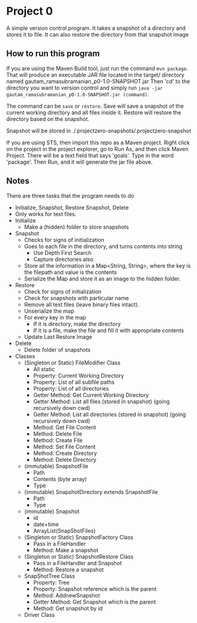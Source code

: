 # Project 0

A simple version control program.
It takes a snapshot of a directory and stores it to file.
It can also restore the directory from that snapshot image

## How to run this program

If you are using the Maven Build tool, just run the command `mvn package`.
That will produce an executable JAR file located in the target/ directory named gautam\_ramasubramanian\_p0-1.0-SNAPSHOT.jar
Then 'cd' to the directory you want to version control and simply run `java -jar gautam_ramasubramanian_p0-1.0-SNAPSHOT.jar (command)`.

The command can be `save` or `restore`.
Save will save a snapshot of the current working directory and all files inside it.
Restore will restore the directory based on the snapshot.

Snapshot will be stored in ./.projectzero-snapshots/.projectzero-snapshot

If you are using STS, then import this repo as a Maven project.
Right click on the project in the project explorer, go to Run As, and then click Maven Project.
There will be a text field that says 'goals'. Type in the word 'package'.
Then Run, and it will generate the jar file above.

## Notes

There are three tasks that the program needs to do
  - Initialize, Snapshot, Restore Snapshot, Delete
  - Only works for text files.
  - Initialize
    - Make a (hidden) folder to store snapshots
  - Snapshot
    - Checks for signs of initialization
    - Goes to each file in the directory, and turns contents into string
      - Use Depth First Search
      - Capture directories also
    - Store all the information in a Map\<String, String\>, where the key
        is the filepath and value is the contents
    - Serialize the Map and store it as an image to the hidden folder.
  - Restore
    - Check for signs of initialization
    - Check for snapshots with particular name
    - Remove all text files (leave binary files intact).
    - Unserialize the map
    - For every key in the map
      - If it is directory, make the directory
      - If it is a file, make the file and fill it with appropriate contents
    - Update Last Restore Image
  - Delete
    - Delete folder of snapshots
  - Classes 
    - (Singleton or Static) FileModifier Class
      - All static
      - Property: Current Working Directory
      - Property: List of all subfile paths
      - Property: List of all directories
      - Getter Method: Get Current Working Directory
      - Getter Method: List all files (stored in snapshot) (going recursively down cwd)
      - Getter Method: List all directories (stored in snapshot) (going recursively down cwd)
      - Method: Get File Content
      - Method: Delete File
      - Method: Create File
      - Method: Set File Content
      - Method: Create Directory
      - Method: Delete Directory
    - (immutable) SnapshotFile
      - Path
      - Contents (byte array)
      - Type
    - (immutable) SnapshotDirectory extends SnapshotFile
      - Path
      - Type
    - (immutable) Snapshot
      - id
      - date+time
      - ArrayList(SnapShotFiles)
    - (Singleton or Static) SnapshotFactory Class
      - Pass in a FileHandler
      - Method: Make a snapshot 
    - (Singleton or Static) SnapshotRestore Class
      - Pass in a FileHandler and Snapshot
      - Method: Restore a snapshot 
    - SnapShotTree Class
      - Property: Tree<SnapShots>
      - Property: Snapshot reference which is the parent
      - Method: AddnewSnapshot 
      - Getter Method: Get Snapshot which is the parent
      - Method: Get snapshot by id
    - Driver Class


